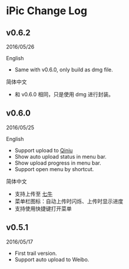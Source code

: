 # iPic Change Log

## v0.6.2
2016/05/26

English

- Same with v0.6.0, only build as dmg file.

简体中文

- 和 v0.6.0 相同，只是使用 dmg 进行封装。

## v0.6.0
2016/05/25

English

- Support upload to [Qiniu](https://qiniu.com)
- Show auto upload status in menu bar.
- Show upload progress in menu bar.
- Support open menu by shortcut.

简体中文

- 支持上传至 [七牛](https://qiniu.com)
- 菜单栏图标：自动上传时闪烁、上传时显示进度
- 支持使用快捷键打开菜单


## v0.5.1

2016/05/17

- First trail version.
- Support auto upload to Weibo.